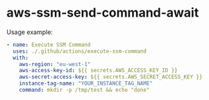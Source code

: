 # aws-ssm-send-command-await

Usage example:

```yaml
- name: Execute SSM Command
  uses: ./.github/actions/execute-ssm-command
  with:
    aws-region: "eu-west-1"
    aws-access-key-id: ${{ secrets.AWS_ACCESS_KEY_ID }}
    aws-secret-access-key: ${{ secrets.AWS_SECRET_ACCESS_KEY }}
    instance-tag-name: "YOUR_INSTANCE_TAG_NAME"
    command: mkdir -p /tmp/test && echo "done"
```
